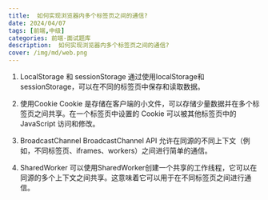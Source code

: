 ```yaml
---
title:  如何实现浏览器内多个标签页之间的通信?
date: 2024/04/07
tags: [前端,中级]
categories: 前端-面试题库
description:  如何实现浏览器内多个标签页之间的通信?
cover: /img/md/web.png
---
```


1. LocalStorage 和 sessionStorage
通过使用localStorage和sessionStorage，可以在不同的标签页中保存和读取数据。

2. 使用Cookie
Cookie 是存储在客户端的小文件，可以存储少量数据并在多个标签页之间共享。在一个标签页中设置的 Cookie 可以被其他标签页中的 JavaScript 访问和修改。

3. BroadcastChannel
BroadcastChannel API 允许在同源的不同上下文（例如，不同标签页、iframes、workers）之间进行简单的通信。

4. SharedWorker
可以使用SharedWorker创建一个共享的工作线程，它可以在同源的多个上下文之间共享。这意味着它可以用于在不同标签页之间进行通信。